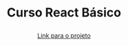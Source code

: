 
<div align='center'> 
  <h1>
    <p text-align="center">Curso React Básico</p>
  </h1>
  <a href='https://bcs95k.csb.app/' target_='blank'>Link para o projeto</a>
</div>
